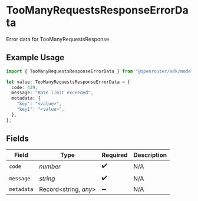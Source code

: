 # TooManyRequestsResponseErrorData

Error data for TooManyRequestsResponse

## Example Usage

```typescript
import { TooManyRequestsResponseErrorData } from "@openrouter/sdk/models";

let value: TooManyRequestsResponseErrorData = {
  code: 429,
  message: "Rate limit exceeded",
  metadata: {
    "key": "<value>",
    "key1": "<value>",
  },
};
```

## Fields

| Field                 | Type                  | Required              | Description           |
| --------------------- | --------------------- | --------------------- | --------------------- |
| `code`                | *number*              | :heavy_check_mark:    | N/A                   |
| `message`             | *string*              | :heavy_check_mark:    | N/A                   |
| `metadata`            | Record<string, *any*> | :heavy_minus_sign:    | N/A                   |